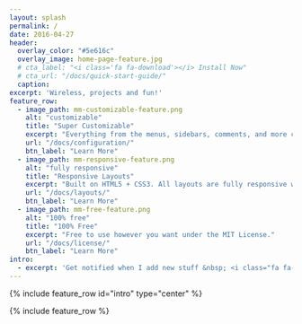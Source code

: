 ```yaml
---
layout: splash
permalink: /
date: 2016-04-27
header:
  overlay_color: "#5e616c"
  overlay_image: home-page-feature.jpg
  # cta_label: "<i class='fa fa-download'></i> Install Now"
  # cta_url: "/docs/quick-start-guide/"
  caption:
excerpt: 'Wireless, projects and fun!'
feature_row:
  - image_path: mm-customizable-feature.png
    alt: "customizable"
    title: "Super Customizable"
    excerpt: "Everything from the menus, sidebars, comments, and more can be configured or set with YAML Front Matter."
    url: "/docs/configuration/"
    btn_label: "Learn More"
  - image_path: mm-responsive-feature.png
    alt: "fully responsive"
    title: "Responsive Layouts"
    excerpt: "Built on HTML5 + CSS3. All layouts are fully responsive with helpers to augment your content."
    url: "/docs/layouts/"
    btn_label: "Learn More"
  - image_path: mm-free-feature.png
    alt: "100% free"
    title: "100% Free"
    excerpt: "Free to use however you want under the MIT License."
    url: "/docs/license/"
    btn_label: "Learn More"
intro:
  - excerpt: 'Get notified when I add new stuff &nbsp; <i class="fa fa-twitter"></i> @mmistakes(https://twitter.com/mmistakes){: .btn .btn--twitter}'
---
```


{% include feature_row id="intro" type="center" %}

{% include feature_row %}
